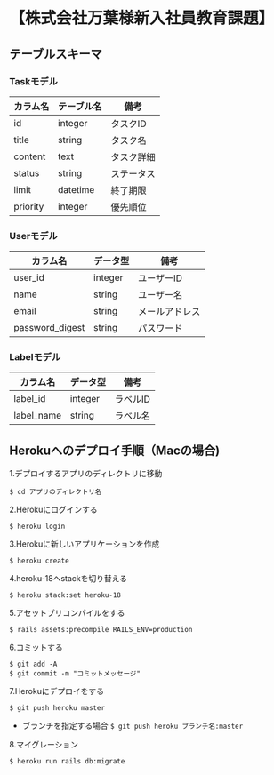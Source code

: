 # 【株式会社万葉様新入社員教育課題】


## テーブルスキーマ

### Taskモデル
| カラム名 | テーブル名 | 備考 |
| - | - | - |
| id | integer | タスクID |
| title | string | タスク名 |
| content | text | タスク詳細 |
| status | string | ステータス |
| limit | datetime | 終了期限 |
| priority | integer | 優先順位 |

### Userモデル
| カラム名 | データ型 | 備考 |
| - | - | - |
| user_id | integer | ユーザーID |
| name | string | ユーザー名 |
| email | string | メールアドレス |
| password_digest | string | パスワード |

### Labelモデル
| カラム名 | データ型 | 備考 |
| - | - | - |
| label_id | integer | ラベルID |
| label_name | string | ラベル名 |



## Herokuへのデプロイ手順（Macの場合)

1.デプロイするアプリのディレクトリに移動
```
$ cd アプリのディレクトリ名
```

2.Herokuにログインする
```
$ heroku login
```

3.Herokuに新しいアプリケーションを作成
```
$ heroku create
```

4.heroku-18へstackを切り替える
```
$ heroku stack:set heroku-18
```

5.アセットプリコンパイルをする
```
$ rails assets:precompile RAILS_ENV=production
```

6.コミットする
```
$ git add -A
$ git commit -m "コミットメッセージ"
```

7.Herokuにデプロイをする
```
$ git push heroku master
```

- ブランチを指定する場合 `$ git push heroku ブランチ名:master`

8.マイグレーション
```
$ heroku run rails db:migrate
```
